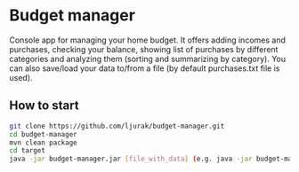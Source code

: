 # Budget manager

Console app for managing your home budget. It offers adding incomes and purchases, checking your balance,
showing list of purchases by different categories and analyzing them (sorting and summarizing by category).
You can also save/load your data to/from a file (by default purchases.txt file is used).

## How to start

```bash
git clone https://github.com/ljurak/budget-manager.git
cd budget-manager
mvn clean package
cd target
java -jar budget-manager.jar [file_with_data] (e.g. java -jar budget-manager.jar budget.txt)
```